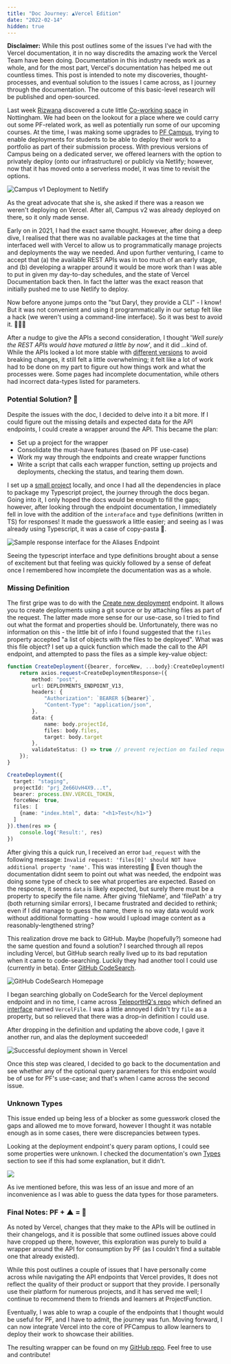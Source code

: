 ```yaml
---
title: "Doc Journey: ▲Vercel Edition"
date: "2022-02-14"
hidden: true
---
```

<InfoBox>
<strong>Disclaimer:</strong> While this post outlines some of the issues I've had with the Vercel documentation, it in no way discredits the amazing work the Vercel Team have been doing. Documentation in this industry needs work as a whole, and for the most part, Vercel's documentation has helped me out countless times. This post is intended to note my discoveries, thought-processes, and eventual solution to the issues I came across, as I journey through the documentation. The outcome of this basic-level research will be published and open-sourced.
</InfoBox>

Last week [Rizwana](https://twitter.com/rizbizkits) discovered a cute little [Co-working space](https://www.cobdenplace.co.uk/) in Nottingham. We had been on the lookout for a place where we could carry out some PF-related work, as well as potentially run some of our upcoming courses. At the time, I was making some upgrades to [PF Campus](https://projectfunction.io/how-we-teach), trying to enable deployments for students to be able to deploy their work to a portfolio as part of their submission process. With previous versions of Campus being on a dedicated server, we offered learners with the option to privately deploy (onto our infrastructure) or publicly via Netlify; however, now that it has moved onto a serverless model, it was time to revisit the options.

![Campus v1 Deployment to Netlify](/images/campus-deploy1.png)

As the great advocate that she is, she asked if there was a reason we weren't deploying on Vercel. After all, Campus v2 was already deployed on there, so it only made sense.

Early on in 2021, I had the exact same thought. However, after doing a deep dive, I realised that there was no available packages at the time that interfaced well with Vercel to allow us to programmatically manage projects and deployments the way we needed. And upon further venturing, I came to accept that (a) the available REST APIs was in too much of an early stage, and (b) developing a wrapper around it would be more work than I was able to put in given my day-to-day schedules, and the state of Vercel Documentation back then. In fact the latter was the exact reason that initially pushed me to use Netlify to deploy.

Now before anyone jumps onto the "but Daryl, they provide a CLI" - I know! But it was not convenient and using it programmatically in our setup felt like a hack (we weren't using a command-line interface). So it was best to avoid it. 🤷🏽‍♂️

After a nudge to give the APIs a second consideration, I thought '*Well surely the REST APIs would have matured a little by now*', and it did ...kind of. While the APIs looked a lot more stable with [different versions](https://vercel.com/docs/rest-api#introduction/api-basics/versioning) to avoid breaking changes, it still felt a little overwhelming; it felt like a lot of work had to be done on my part to figure out how things work and what the processes were. Some pages had incomplete documentation, while others had incorrect data-types listed for parameters.

### Potential Solution? 🥊

Despite the issues with the doc, I decided to delve into it a bit more. If I could figure out the missing details and expected data for the API endpoints, I could create a wrapper around the API. This became the plan:
  - Set up a project for the wrapper
  - Consolidate the must-have features (based on PF use-case)
  - Work my way through the endpoints and create wrapper functions
  - Write a script that calls each wrapper function, setting up projects and deployments, checking the status, and tearing them down.

I set up a [small project](https://github.com/daryl-cecile/next-deploy) locally, and once I had all the dependencies in place to package my Typescript project, the journey through the docs began. Going into it, I only hoped the docs would be enough to fill the gaps; however, after looking through the endpoint documentation, I immediately fell in love with the addition of the `interaface` and `type` definitions (written in TS) for responses! It made the guesswork a little easier; and seeing as I was already using Typescript, it was a case of copy-pasta 🍝.

![Sample response interface for the Aliases Endpoint](/images/vercel-docs-response-interface.png)

Seeing the typescript interface and type definitions brought about a sense of excitement but that feeling was quickly followed by a sense of defeat once I remembered how incomplete the documentation was as a whole. 

### Missing Definition

The first gripe was to do with the [Create new deployment](https://vercel.com/docs/rest-api#endpoints/deployments/create-a-new-deployment) endpoint. It allows you to create deployments using a git source or by attaching files as part of the request. The latter made more sense for our use-case, so I tried to find out what the format and properties should be. Unfortunately, there was no information on this - the little bit of info I found suggested that the `files` property accepted "a list of objects with the files to be deployed". What was this file object? I set up a quick function which made the call to the API endpoint, and attempted to pass the files as a simple key-value object:

```typescript jsx
function CreateDeployment({bearer, forceNew, ...body}:CreateDeploymentParams){
    return axios.request<CreateDeploymentResponse>({
        method: "post",
        url: DEPLOYMENTS_ENDPOINT_V13,
        headers: {
            "Authorization": `BEARER ${bearer}`,
            "Content-Type": "application/json",
        },
        data: {
            name: body.projectId,
            files: body.files,
            target: body.target
        },
        validateStatus: () => true // prevent rejection on failed request
    });
}

CreateDeployment({
  target: "staging",
  projectId: "prj_Ze66UvH4X9...t",
  bearer: process.ENV.VERCEL_TOKEN,
  forceNew: true,
  files: [
    {name: "index.html", data: "<h1>Test</h1>"}
  ]
}).then(res => {
	console.log('Result:', res)
})
```

After giving this a quick run, I received an error `bad_request` with the following message: `Invalid request: 'files[0]' should NOT have additional property 'name'.` This was interesting 🤔 Even though the documentation didnt seem to point out what was needed, the endpoint was doing some type of check to see what properties are expected. Based on the response, it seems `data` is likely expected, but surely there must be a property to specify the file name. After giving 'fileName', and 'filePath' a try (both returning similar errors), I became frustrated and decided to rethink; even if I did manage to guess the name, there is no way data would work without additional formatting - how would I upload image content as a reasonably-lengthened string? 

This realization drove me back to GitHub. Maybe (hopefully?) someone had the same question and found a solution? I searched through all repos including Vercel, but GitHub search really lived up to its bad reputation when it came to code-searching. Luckily they had another tool I could use (currently in beta). Enter [GitHub CodeSearch](https://cs.github.com). 

![GitHub CodeSearch Homepage](/images/Github-CodeSearch.png)

I began searching globally on CodeSearch for the Vercel deployment endpoint and in no time, I came across [TeleportHQ's repo](https://github.com/teleporthq/teleport-code-generators) which defined an [interface](https://cs.github.com/teleporthq/teleport-code-generators/blob/9f86b0edd484ae9cf6e93849d7f7d3924ce3daa0/packages/teleport-publisher-vercel/src/types.ts#L10) named `VercelFile`. I was a little annoyed I didn't try `file` as a property, but so relieved that there was a drop-in definition I could use.

After dropping in the definition and updating the above code, I gave it another run, and alas the deployment succeeded!

![Successful deployment shown in Vercel](/images/vercel-deploy-result1.png)

Once this step was cleared, I decided to go back to the documentation and see whether any of the optional query parameters for this endpoint would be of use for PF's use-case; and that's when I came across the second issue.

### Unknown Types

This issue ended up being less of a blocker as some guesswork closed the gaps and allowed me to move forward, however I thought it was notable enough as in some cases, there were discrepancies between types. 

Looking at the deployment endpoint's query param options, I could see some properties were unknown. I checked the documentation's own [Types](https://vercel.com/docs/rest-api#introduction/api-basics/types) section to see if this had some explanation, but it didn't.  

![](/images/Unknown-types-deploy.png)

As ive mentioned before, this was less of an issue and more of an inconvenience as I was able to guess the data types for those parameters. 

### Final Notes: PF + ▲ = 💜

As noted by Vercel, changes that they make to the APIs will be outlined in their changelogs, and it is possible that some outlined issues above could have cropped up there, however, this exploration was purely to build a wrapper around the API for consumption by PF (as I couldn't find a suitable one that already existed).

While this post outlines a couple of issues that I have personally come across while navigating the API endpoints that Vercel provides, It does not reflect the quality of their product or support that they provide. I personally use their platform for numerous projects, and it has served me well; I continue to recommend them to friends and learners at ProjectFunction.

Eventually, I was able to wrap a couple of the endpoints that I thought would be useful for PF, and I have to admit, the journey was fun. Moving forward, I can now integrate Vercel into the core of PFCampus to allow learners to deploy their work to showcase their abilities.

The resulting wrapper can be found on my [GitHub repo](https://github.com/daryl-cecile/next-deploy). Feel free to use and contribute!